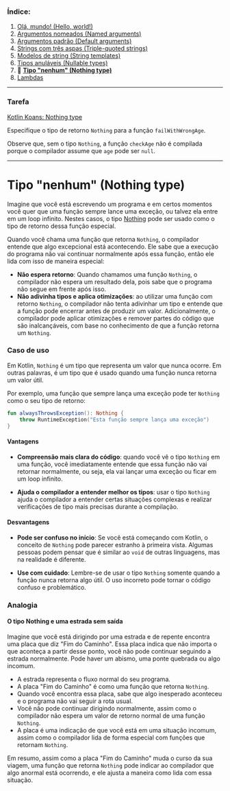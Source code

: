 ### Índice:

1. [Olá, mundo! (Hello, world!)](https://github.com/rsicarelli/kotlin-koans-edu-br/blob/main/koans/src/commonMain/kotlin/com/rsicarelli/koansbr/introduction/helloWorld/README.md)
2. [Argumentos nomeados (Named arguments)](https://github.com/rsicarelli/kotlin-koans-edu-br/blob/main/koans/src/commonMain/kotlin/com/rsicarelli/koansbr/introduction/namedArguments/README.md)
3. [Argumentos padrão (Default arguments)](https://github.com/rsicarelli/kotlin-koans-edu-br/blob/main/koans/src/commonMain/kotlin/com/rsicarelli/koansbr/introduction/defaultArguments/README.md)
4. [Strings com três aspas (Triple-quoted strings)](https://github.com/rsicarelli/kotlin-koans-edu-br/blob/main/koans/src/commonMain/kotlin/com/rsicarelli/koansbr/introduction/tripleQuotedStrings/README.md)
5. [Modelos de string (String templates)](https://github.com/rsicarelli/kotlin-koans-edu-br/blob/main/koans/src/commonMain/kotlin/com/rsicarelli/koansbr/introduction/stringTemplates/README.md)
6. [Tipos anuláveis (Nullable types)](https://github.com/rsicarelli/kotlin-koans-edu-br/blob/main/koans/src/commonMain/kotlin/com/rsicarelli/koansbr/introduction/nullableTypes/README.md)
7. 📖 **[Tipo "nenhum" (Nothing type)](https://github.com/rsicarelli/kotlin-koans-edu-br/blob/main/koans/src/commonMain/kotlin/com/rsicarelli/koansbr/introduction/nothingType/README.md)**
8. [Lambdas](https://github.com/rsicarelli/kotlin-koans-edu-br/blob/main/koans/src/commonMain/kotlin/com/rsicarelli/koansbr/introduction/lambdas/README.md)

---

### Tarefa

[Kotlin Koans: Nothing type](https://play.kotlinlang.org/koans/Introduction/Nothing%20type/Task.kt)

Especifique o tipo de retorno `Nothing` para a função `failWithWrongAge`.

Observe que, sem o tipo `Nothing`, a função `checkAge` não é compilada porque o compilador
assume que `age` pode ser `null`.

---

# Tipo "nenhum" (Nothing type)

Imagine que você está escrevendo um programa e em certos momentos você quer que uma função sempre lance uma exceção, ou talvez ela entre em
um loop infinito. Nestes casos, o tipo [Nothing](https://kotlinlang.org/docs/exceptions.html#the-nothing-type) pode ser usado como o tipo de
retorno dessa função especial.

Quando você chama uma função que retorna `Nothing`, o compilador entende que algo excepcional está acontecendo. Ele sabe que a execução do
programa não vai continuar normalmente após essa função, então ele lida com isso de maneira especial:

- **Não espera retorno**: Quando chamamos uma função `Nothing`, o compilador não espera um resultado dela, pois sabe que o programa não
  segue em frente após isso.
- **Não adivinha tipos e aplica otimizações**: ao utilizar uma função com retorno `Nothing`, o compilador não tenta adivinhar um tipo e
  entende que a função pode encerrar antes de produzir um valor. Adicionalmente, o compilador pode aplicar otimizações e remover partes do
  código que são inalcançáveis, com base no conhecimento de que a função retorna um `Nothing`.

### Caso de uso

Em Kotlin, `Nothing` é um tipo que representa um valor que nunca ocorre. Em outras palavras, é um tipo que é usado quando uma função nunca
retorna um valor útil.

Por exemplo, uma função que sempre lança uma exceção pode ter `Nothing` como o seu tipo de retorno:

```kotlin
fun alwaysThrowsException(): Nothing {
    throw RuntimeException("Esta função sempre lança uma exceção")
}
```

#### Vantagens

- **Compreensão mais clara do código**: quando você vê o tipo `Nothing` em uma função, você imediatamente entende que essa função não vai
  retornar normalmente, ou seja, ela vai lançar uma exceção ou ficar em um loop infinito.

- **Ajuda o compilador a entender melhor os tipos**: usar o tipo `Nothing` ajuda o compilador a entender certas situações complexas e
  realizar
  verificações de tipo mais precisas durante a compilação.

#### Desvantagens

- **Pode ser confuso no início**: Se você está começando com Kotlin, o conceito de `Nothing` pode parecer estranho à primeira vista. Algumas
  pessoas podem pensar que é similar ao `void` de outras linguagens, mas na realidade é diferente.

- **Use com cuidado**: Lembre-se de usar o tipo `Nothing` somente quando a função nunca retorna algo útil. O uso incorreto pode tornar o
  código confuso e problemático.

### Analogia

#### O tipo Nothing e uma estrada sem saída

Imagine que você está dirigindo por uma estrada e de repente encontra uma placa que diz "Fim do Caminho". Essa placa indica que não importa
o que aconteça a partir desse ponto, você não pode continuar seguindo a estrada normalmente. Pode haver um abismo, uma ponte quebrada ou
algo
incomum.

- A estrada representa o fluxo normal do seu programa.
- A placa "Fim do Caminho" é como uma função que retorna `Nothing`.
- Quando você encontra essa placa, sabe que algo inesperado aconteceu e o programa não vai seguir a rota usual.
- Você não pode continuar dirigindo normalmente, assim como o compilador não espera um valor de retorno normal de uma função `Nothing`.
- A placa é uma indicação de que você está em uma situação incomum, assim como o compilador lida de forma especial com funções que
  retornam `Nothing`.

Em resumo, assim como a placa "Fim do Caminho" muda o curso da sua viagem, uma função que retorna `Nothing` pode indicar ao compilador que
algo anormal está ocorrendo, e ele ajusta a maneira como lida com essa situação.
